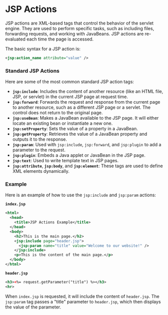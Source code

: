 # JSP Actions

JSP actions are XML-based tags that control the behavior of the servlet engine. They are used to perform specific tasks, such as including files, forwarding requests, and working with JavaBeans. JSP actions are re-evaluated each time the page is accessed.

The basic syntax for a JSP action is:

```xml
<jsp:action_name attribute="value" />
```

### Standard JSP Actions

Here are some of the most common standard JSP action tags:

*   **`jsp:include`**: Includes the content of another resource (like an HTML file, JSP, or servlet) in the current JSP page at request time.
*   **`jsp:forward`**: Forwards the request and response from the current page to another resource, such as a different JSP page or a servlet. The control does not return to the original page.
*   **`jsp:useBean`**: Makes a JavaBean available to the JSP page. It will either locate an existing bean or instantiate a new one.
*   **`jsp:setProperty`**: Sets the value of a property in a JavaBean.
*   **`jsp:getProperty`**: Retrieves the value of a JavaBean property and outputs it to the response.
*   **`jsp:param`**: Used with `jsp:include`, `jsp:forward`, and `jsp:plugin` to add a parameter to the request.
*   **`jsp:plugin`**: Embeds a Java applet or JavaBean in the JSP page.
*   **`jsp:text`**: Used to write template text in JSP pages.
*   **`jsp:attribute`**, **`jsp:body`**, and **`jsp:element`**: These tags are used to define XML elements dynamically.

### Example

Here is an example of how to use the `jsp:include` and `jsp:param` actions:

**`index.jsp`**

```xml
<html>
  <head>
    <title>JSP Actions Example</title>
  </head>
  <body>
    <h2>This is the main page.</h2>
    <jsp:include page="header.jsp">
      <jsp:param name="title" value="Welcome to our website!" />
    </jsp:include>
    <p>This is the content of the main page.</p>
  </body>
</html>
```

**`header.jsp`**

```xml
<h3><%= request.getParameter("title") %></h3>
<hr>
```

When `index.jsp` is requested, it will include the content of `header.jsp`. The `jsp:param` tag passes a "title" parameter to `header.jsp`, which then displays the value of the parameter.
